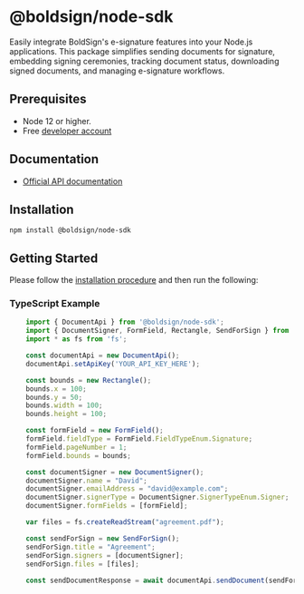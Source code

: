 # @boldsign/node-sdk

Easily integrate BoldSign's e-signature features into your Node.js applications. This package simplifies sending documents for signature, embedding signing ceremonies, tracking document status, downloading signed documents, and managing e-signature workflows.

## Prerequisites

* Node 12 or higher.
* Free [developer account](https://boldsign.com/esignature-api/)

## Documentation

* [Official API documentation](https://developers.boldsign.com/)

## Installation

```
npm install @boldsign/node-sdk
```

## Getting Started

Please follow the [installation procedure](#installation) and then run the following:


### TypeScript Example

```typescript
    import { DocumentApi } from '@boldsign/node-sdk';
    import { DocumentSigner, FormField, Rectangle, SendForSign } from '@boldsign/node-sdk';
    import * as fs from 'fs';

    const documentApi = new DocumentApi();
    documentApi.setApiKey('YOUR_API_KEY_HERE');

    const bounds = new Rectangle();
    bounds.x = 100;
    bounds.y = 50;
    bounds.width = 100;
    bounds.height = 100;

    const formField = new FormField();
    formField.fieldType = FormField.FieldTypeEnum.Signature;
    formField.pageNumber = 1;
    formField.bounds = bounds;

    const documentSigner = new DocumentSigner();
    documentSigner.name = "David";
    documentSigner.emailAddress = "david@example.com";
    documentSigner.signerType = DocumentSigner.SignerTypeEnum.Signer;
    documentSigner.formFields = [formField];

    var files = fs.createReadStream("agreement.pdf");

    const sendForSign = new SendForSign();
    sendForSign.title = "Agreement";
    sendForSign.signers = [documentSigner];
    sendForSign.files = [files];
    
    const sendDocumentResponse = await documentApi.sendDocument(sendForSign);

```